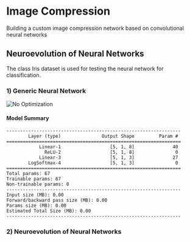 # Image Compression
Building a custom image compression network based on convolutional neural networks
## Neuroevolution of Neural Networks
The class Iris dataset is used for testing the neural network for classification.
### 1) Generic Neural Network
![No Optimization]("Images/No_opti.png")
#### Model Summary
```
----------------------------------------------------------------
        Layer (type)               Output Shape         Param #
================================================================
            Linear-1                  [5, 1, 8]              40
              ReLU-2                  [5, 1, 8]               0
            Linear-3                  [5, 1, 3]              27
        LogSoftmax-4                  [5, 1, 3]               0
================================================================
Total params: 67
Trainable params: 67
Non-trainable params: 0
----------------------------------------------------------------
Input size (MB): 0.00
Forward/backward pass size (MB): 0.00
Params size (MB): 0.00
Estimated Total Size (MB): 0.00
----------------------------------------------------------------
```


### 2) Neuroevolution of Neural Networks